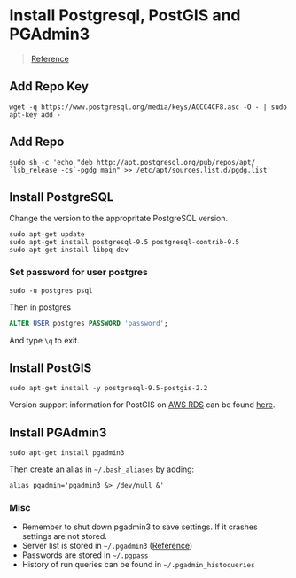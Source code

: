 # Install Postgresql, PostGIS and PGAdmin3

> [Reference](http://tecadmin.net/install-postgresql-server-on-ubuntu/)

## Add Repo Key
```shell
wget -q https://www.postgresql.org/media/keys/ACCC4CF8.asc -O - | sudo apt-key add -
```

## Add Repo
```shell
sudo sh -c 'echo "deb http://apt.postgresql.org/pub/repos/apt/ `lsb_release -cs`-pgdg main" >> /etc/apt/sources.list.d/pgdg.list'
```

## Install PostgreSQL
Change the version to the appropritate PostgreSQL version.
```shell
sudo apt-get update
sudo apt-get install postgresql-9.5 postgresql-contrib-9.5
sudo apt-get install libpq-dev
```

### Set password for user postgres
```shell
sudo -u postgres psql
```
Then in postgres
```SQL
ALTER USER postgres PASSWORD 'password';
```
And type `\q` to exit.

## Install PostGIS
```shell
sudo apt-get install -y postgresql-9.5-postgis-2.2
```

Version support information for PostGIS on [AWS RDS](https://aws.amazon.com/rds/postgresql/) can be found [here](http://docs.aws.amazon.com/AmazonRDS/latest/UserGuide/CHAP_PostgreSQL.html).

## Install PGAdmin3
```shell
sudo apt-get install pgadmin3
```
Then create an alias in `~/.bash_aliases` by adding:
```shell
alias pgadmin='pgadmin3 &> /dev/null &'
```

### Misc
* Remember to shut down pgadmin3 to save settings. If it crashes settings are not stored.
* Server list is stored in `~/.pgadmin3` ([Reference](http://dba.stackexchange.com/questions/53634/save-export-pgadmin-server-list-configuration-settings))
* Passwords are stored in `~/.pgpass`
* History of run queries can be found in `~/.pgadmin_histoqueries`
